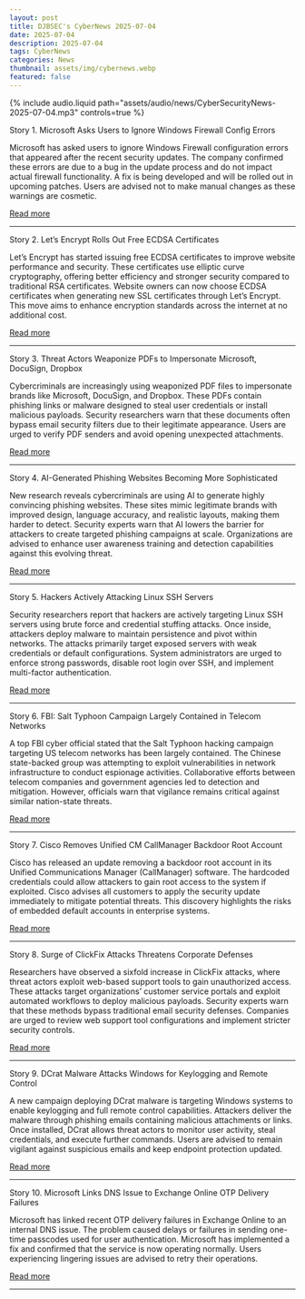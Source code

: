 ```yaml
---
layout: post
title: DJBSEC's CyberNews 2025-07-04
date: 2025-07-04
description: 2025-07-04
tags: CyberNews
categories: News
thumbnail: assets/img/cybernews.webp
featured: false
---
```


<div class="row mt-3">
    <div class="col-sm mt-3 mt-md-0">
        {% include audio.liquid path="assets/audio/news/CyberSecurityNews-2025-07-04.mp3" controls=true %}
    </div>
</div>


Story 1. Microsoft Asks Users to Ignore Windows Firewall Config Errors

Microsoft has asked users to ignore Windows Firewall configuration errors that appeared after the recent security updates. The company confirmed these errors are due to a bug in the update process and do not impact actual firewall functionality. A fix is being developed and will be rolled out in upcoming patches. Users are advised not to make manual changes as these warnings are cosmetic.

[Read more](https://www.bleepingcomputer.com/news/microsoft/microsoft-asks-users-to-ignore-windows-firewall-config-errors/)

---

Story 2. Let’s Encrypt Rolls Out Free ECDSA Certificates

Let’s Encrypt has started issuing free ECDSA certificates to improve website performance and security. These certificates use elliptic curve cryptography, offering better efficiency and stronger security compared to traditional RSA certificates. Website owners can now choose ECDSA certificates when generating new SSL certificates through Let’s Encrypt. This move aims to enhance encryption standards across the internet at no additional cost.

[Read more](https://www.theregister.com/2025/07/03/lets_encrypt_rolls_out_free/)

---

Story 3. Threat Actors Weaponize PDFs to Impersonate Microsoft, DocuSign, Dropbox

Cybercriminals are increasingly using weaponized PDF files to impersonate brands like Microsoft, DocuSign, and Dropbox. These PDFs contain phishing links or malware designed to steal user credentials or install malicious payloads. Security researchers warn that these documents often bypass email security filters due to their legitimate appearance. Users are urged to verify PDF senders and avoid opening unexpected attachments.

[Read more](https://cybersecuritynews.com/threat-actors-weaponize-pdfs-to-impersonate-microsoft-docusign-dropbox/)

---

Story 4. AI-Generated Phishing Websites Becoming More Sophisticated

New research reveals cybercriminals are using AI to generate highly convincing phishing websites. These sites mimic legitimate brands with improved design, language accuracy, and realistic layouts, making them harder to detect. Security experts warn that AI lowers the barrier for attackers to create targeted phishing campaigns at scale. Organizations are advised to enhance user awareness training and detection capabilities against this evolving threat.

[Read more](https://go.theregister.com/feed/www.theregister.com/2025/07/03/ai_phishing_websites/)

---

Story 5. Hackers Actively Attacking Linux SSH Servers

Security researchers report that hackers are actively targeting Linux SSH servers using brute force and credential stuffing attacks. Once inside, attackers deploy malware to maintain persistence and pivot within networks. The attacks primarily target exposed servers with weak credentials or default configurations. System administrators are urged to enforce strong passwords, disable root login over SSH, and implement multi-factor authentication.

[Read more](https://cybersecuritynews.com/hackers-actively-attacking-linux-ssh-servers/)

---

Story 6. FBI: Salt Typhoon Campaign Largely Contained in Telecom Networks

A top FBI cyber official stated that the Salt Typhoon hacking campaign targeting US telecom networks has been largely contained. The Chinese state-backed group was attempting to exploit vulnerabilities in network infrastructure to conduct espionage activities. Collaborative efforts between telecom companies and government agencies led to detection and mitigation. However, officials warn that vigilance remains critical against similar nation-state threats.

[Read more](https://cyberscoop.com/top-fbi-cyber-official-salt-typhoon-largely-contained-in-telecom-networks/)

---

Story 7. Cisco Removes Unified CM CallManager Backdoor Root Account

Cisco has released an update removing a backdoor root account in its Unified Communications Manager (CallManager) software. The hardcoded credentials could allow attackers to gain root access to the system if exploited. Cisco advises all customers to apply the security update immediately to mitigate potential threats. This discovery highlights the risks of embedded default accounts in enterprise systems.

[Read more](https://www.bleepingcomputer.com/news/security/cisco-removes-unified-cm-callManager-backdoor-root-account/)

---

Story 8. Surge of ClickFix Attacks Threatens Corporate Defenses

Researchers have observed a sixfold increase in ClickFix attacks, where threat actors exploit web-based support tools to gain unauthorized access. These attacks target organizations’ customer service portals and exploit automated workflows to deploy malicious payloads. Security experts warn that these methods bypass traditional email security defenses. Companies are urged to review web support tool configurations and implement stricter security controls.

[Read more](https://www.csoonline.com/article/4016208/sixfold-surge-of-clickfix-attacks-threatens-corporate-defenses.html)

---

Story 9. DCrat Malware Attacks Windows for Keylogging and Remote Control

A new campaign deploying DCrat malware is targeting Windows systems to enable keylogging and full remote control capabilities. Attackers deliver the malware through phishing emails containing malicious attachments or links. Once installed, DCrat allows threat actors to monitor user activity, steal credentials, and execute further commands. Users are advised to remain vigilant against suspicious emails and keep endpoint protection updated.

[Read more](https://cybersecuritynews.com/dcrat-attack-windows-to-remotely-control-keylogging/)

---

Story 10. Microsoft Links DNS Issue to Exchange Online OTP Delivery Failures

Microsoft has linked recent OTP delivery failures in Exchange Online to an internal DNS issue. The problem caused delays or failures in sending one-time passcodes used for user authentication. Microsoft has implemented a fix and confirmed that the service is now operating normally. Users experiencing lingering issues are advised to retry their operations.

[Read more](https://www.bleepingcomputer.com/news/microsoft/microsoft-links-dns-issue-to-exchange-online-otp-delivery-failures/)

---

